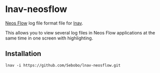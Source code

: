 # lnav-neosflow

[Neos Flow](https://neos.io) log file format file for [lnav](https://lnav.org).

This allows you to view several log files in Neos Flow applications at the same time in one screen with highlighting.

## Installation

    lnav -i https://github.com/Sebobo/lnav-neosflow.git